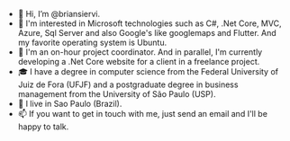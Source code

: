 - 👋 Hi, I’m @briansiervi.
- 👀 I'm interested in Microsoft technologies such as C#, .Net Core, MVC, Azure, Sql Server and also Google's like googlemaps and Flutter. And my favorite operating system is Ubuntu.
- 🌱 I'm an on-hour project coordinator. And in parallel, I'm currently developing a .Net Core website for a client in a freelance project.
- :mortar_board: I have a degree in computer science from the Federal University of Juiz de Fora (UFJF) and a postgraduate degree in business management from the University of São Paulo (USP).
- :house_with_garden: I live in Sao Paulo (Brazil).
- 📫 If you want to get in touch with me, just send an email and I'll be happy to talk.

<!---
briansiervi/briansiervi is a ✨ special ✨ repository because its `README.md` (this file) appears on your GitHub profile.
You can click the Preview link to take a look at your changes.
--->
